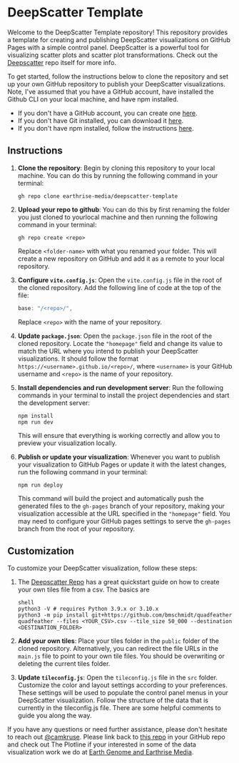 # DeepScatter Template

Welcome to the DeepScatter Template repository! This repository provides a template for creating and publishing DeepScatter visualizations on GitHub Pages with a simple control panel. DeepScatter is a powerful tool for visualizing scatter plots and scatter plot transformations. Check out the [Deepscatter](https://github.com/nomic-ai/deepscatter) repo itself for more info.

To get started, follow the instructions below to clone the repository and set up your own GitHub repository to publish your DeepScatter visualizations. Note, I've assumed that you have a GitHub account, have installed the Github CLI on your local machine, and have npm installed.

- If you don't have a GitHub account, you can create one [here](https://github.com/signup).
- If you don't have Git installed, you can download it [here](https://cli.github.com/manual/installation).
- If you don't have npm installed, follow the instructions [here](https://docs.npmjs.com/downloading-and-installing-node-js-and-npm).

## Instructions

1. **Clone the repository**: Begin by cloning this repository to your local machine. You can do this by running the following command in your terminal:

   ```
   gh repo clone earthrise-media/deepscatter-template
   ```

2. **Upload your repo to github**: You can do this by first renaming the folder you just cloned to yourlocal machine and then running the following command in your terminal:

   ```
   gh repo create <repo>
   ```

   Replace `<folder-name>` with what you renamed your folder. This will create a new repository on GitHub and add it as a remote to your local repository.

3. **Configure `vite.config.js`**: Open the `vite.config.js` file in the root of the cloned repository. Add the following line of code at the top of the file:

   ```javascript
   base: "/<repo>/",
   ```

   Replace `<repo>` with the name of your repository.

4. **Update `package.json`**: Open the `package.json` file in the root of the cloned repository. Locate the `"homepage"` field and change its value to match the URL where you intend to publish your DeepScatter visualizations. It should follow the format `https://<username>.github.io/<repo>/`, where `<username>` is your GitHub username and `<repo>` is the name of your repository.

5. **Install dependencies and run development server**: Run the following commands in your terminal to install the project dependencies and start the development server:

   ```shell
   npm install
   npm run dev
   ```

   This will ensure that everything is working correctly and allow you to preview your visualization locally.

6. **Publish or update your visualization**: Whenever you want to publish your visualization to GitHub Pages or update it with the latest changes, run the following command in your terminal:

   ```shell
   npm run deploy
   ```

   This command will build the project and automatically push the generated files to the `gh-pages` branch of your repository, making your visualization accessible at the URL specified in the `"homepage"` field. You may need to configure your GitHub pages settings to serve the `gh-pages` branch from the root of your repository.

## Customization

To customize your DeepScatter visualization, follow these steps:

1. The [Deepscatter Repo](https://twitter.com/camkruse) has a great quickstart guide on how to create your own tiles file from a csv. The basics are

   ```
   shell
   python3 -V # requires Python 3.9.x or 3.10.x
   python3 -m pip install git+https://github.com/bmschmidt/quadfeather
   quadfeather --files <YOUR_CSV>.csv --tile_size 50_000 --destination <DESTINATION_FOLDER>
   ```

2. **Add your own tiles**: Place your tiles folder in the `public` folder of the cloned repository. Alternatively, you can redirect the file URLs in the `main.js` file to point to your own tile files. You should be overwriting or deleting the current tiles folder.

3. **Update `tileconfig.js`**: Open the `tileconfig.js` file in the `src` folder. Customize the color and layout settings according to your preferences. These settings will be used to populate the control panel menus in your DeepScatter visualization. Follow the structure of the data that is currently in the tileconfig.js file. There are some helpful comments to guide you along the way.

If you have any questions or need further assistance, please don't hesitate to reach out [@camkruse](https://twitter.com/camkruse). Please link back to [this repo](https://github.com/earthrise-media/deepscatter-template) in your GitHub repo and check out The Plotline if your interested in some of the data visualization work we do at [Earth Genome and Earthrise Media](https://theplotline.org/).

